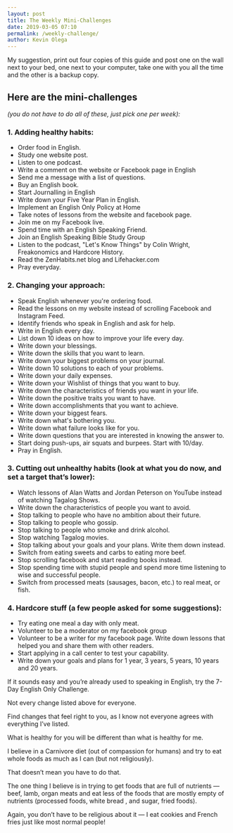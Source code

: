 ```yaml
--- 
layout: post 
title: The Weekly Mini-Challenges
date: 2019-03-05 07:10
permalink: /weekly-challenge/ 
author: Kevin Olega 
--- 
```

My suggestion, print out four copies of this guide and post one on the wall next to your bed, one next to your computer, take one with you all the time and the other is a backup copy.

## Here are the mini-challenges
*(you do not have to do all of these, just pick one per week):*


### 1. Adding healthy habits:

- Order food in English.
- Study one website post.
- Listen to one podcast.
- Write a comment on the website or Facebook page in English
- Send me a message with a list of questions.
- Buy an English book.
- Start Journalling in English
- Write down your Five Year Plan in English.
- Implement an English Only Policy at Home
- Take notes of lessons from the website and facebook page.
- Join me on my Facebook live.
- Spend time with an English Speaking Friend.
- Join an English Speaking Bible Study Group
- Listen to the podcast, "Let's Know Things" by Colin Wright, Freakonomics and Hardcore History.
- Read the ZenHabits.net blog and Lifehacker.com
- Pray everyday.


### 2. Changing your approach:

- Speak English whenever you're ordering food.
- Read the lessons on my website instead of scrolling Facebook and Instagram Feed.
- Identify friends who speak in English and ask for help.
- Write in English every day.
- List down 10 ideas on how to improve your life every day.
- Write down your blessings.
- Write down the skills that you want to learn.
- Write down your biggest problems on your journal.
- Write down 10 solutions to each of your problems.
- Write down your daily expenses.
- Write down your Wishlist of things that you want to buy.
- Write down the characteristics of friends you want in your life.
- Write down the positive traits you want to have.
- Write down accomplishments that you want to achieve.
- Write down your biggest fears.
- Write down what's bothering you.
- Write down what failure looks like for you.
- Write down questions that you are interested in knowing the answer to.
- Start doing push-ups, air squats and burpees. Start with 10/day.
- Pray in English.


### 3. Cutting out unhealthy habits (look at what you do now, and set a target that’s lower):

- Watch lessons of Alan Watts and Jordan Peterson on YouTube instead of watching Tagalog Shows.
- Write down the characteristics of people you want to avoid.
- Stop talking to people who have no ambition about their future.
- Stop talking to people who gossip.
- Stop talking to people who smoke and drink alcohol.
- Stop watching Tagalog movies.
- Stop talking about your goals and your plans. Write them down instead.
- Switch from eating sweets and carbs to eating more beef.
- Stop scrolling facebook and start reading books instead.
- Stop spending time with stupid people and spend more time listening to wise and successful people.
- Switch from processed meats (sausages, bacon, etc.) to real meat, or fish.


### 4. Hardcore stuff (a few people asked for some suggestions):

- Try eating one meal a day with only meat.
- Volunteer to be a moderator on my facebook group
- Volunteer to be a writer for my facebook page. Write down lessons that helped you and share them with other readers.
- Start applying in a call center to test your capability.
- Write down your goals and plans for 1 year, 3 years, 5 years, 10 years and 20 years.

If it sounds easy and you’re already used to speaking in English, try the 7-Day English Only Challenge.

Not every change listed above for everyone. 

Find changes that feel right to you, as I know not everyone agrees with everything I’ve listed.

What is healthy for you will be different than what is healthy for me. 

I believe in a Carnivore diet (out of compassion for humans) and try to eat whole foods as much as I can (but not religiously). 

That doesn’t mean you have to do that.

The one thing I believe is in trying to get foods that are full of nutrients — beef, lamb, organ meats and eat less of the foods that are mostly empty of nutrients (processed foods, white bread , and sugar, fried foods). 

Again, you don’t have to be religious about it — I eat cookies and French fries just like most normal people!